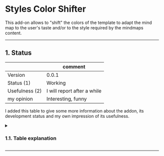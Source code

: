 # Styles Color Shifter

This add-on allows to "shift" the colors of the template to adapt the mind map to the user's taste and/or to the style required by the mindmaps content.

-----

## 1. Status

||comment|
|----|----|
|Version|0.0.1|
|Status (1)|Working|
|Usefulness (2)|I will report after a while|
|my opinion|Interesting, funny|

I added this table to give some more information about the addon, its development status and my own impression of its usefulness.

<details><summary><h3>1.1. Table explanation</h3></summary>

1. Status
   - Status of the project
   - Like:
      - Designing
      - Testing ideas
      - Work in progress
      - Working
      - Mature
1. Usefulness
   - This point expresses how important this tool is in the mind mapping process for me
   - Like:
      1. A must! I can't use Freeplane without it
      1. Very helpful. I use it every day
      1. Useful. It works for me when I need it
      1. Helps but is not necessary
      1. I don't use it much
      1. I don't use it

</details>

-----

